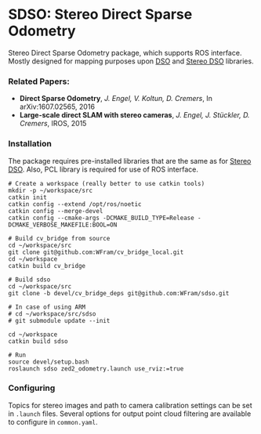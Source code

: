 ﻿# SDSO: Stereo Direct Sparse Odometry 

Stereo Direct Sparse Odometry package, which supports ROS interface. Mostly designed for mapping purposes upon [DSO](https://github.com/JakobEngel/dso)
and [Stereo DSO](https://github.com/JiatianWu/stereo-dso) libraries.

### **Related Papers:** 

* **Direct Sparse Odometry**, *J. Engel, V. Koltun, D. Cremers*, In arXiv:1607.02565, 2016
* **Large-scale direct SLAM with stereo cameras**, *J. Engel, J. Stückler, D. Cremers*, IROS, 2015
### Installation
The package requires pre-installed libraries that are the same as for [Stereo DSO](https://github.com/JiatianWu/stereo-dso).
Also, PCL library is required for use of ROS interface.

```
# Create a workspace (really better to use catkin tools)
mkdir -p ~/workspace/src
catkin init
catkin config --extend /opt/ros/noetic
catkin config --merge-devel
catkin config --cmake-args -DCMAKE_BUILD_TYPE=Release -DCMAKE_VERBOSE_MAKEFILE:BOOL=ON

# Build cv_bridge from source
cd ~/workspace/src
git clone git@github.com:WFram/cv_bridge_local.git
cd ~/workspace
catkin build cv_bridge

# Build sdso
cd ~/workspace/src
git clone -b devel/cv_bridge_deps git@github.com:WFram/sdso.git

# In case of using ARM
# cd ~/workspace/src/sdso
# git submodule update --init

cd ~/workspace
catkin build sdso

# Run
source devel/setup.bash
roslaunch sdso zed2_odometry.launch use_rviz:=true
```

### Configuring

Topics for stereo images and path to camera calibration settings can be set in `.launch` files.
Several options for output point cloud filtering are available to configure in `common.yaml`.